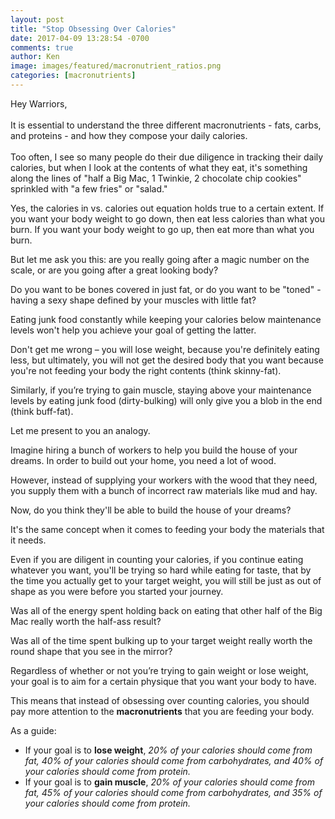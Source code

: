 ```yaml
---
layout: post
title: "Stop Obsessing Over Calories"
date: 2017-04-09 13:28:54 -0700
comments: true
author: Ken
image: images/featured/macronutrient_ratios.png
categories: [macronutrients]
---
```


Hey Warriors,<br/>
<br/>
It is essential to understand the three different macronutrients - fats, carbs, and proteins - and how they compose your daily calories.<br/>
<br/>
Too often, I see so many people do their due diligence in tracking their daily calories, but when I look at the contents of what they eat, it's something along the lines of "half a Big Mac, 1 Twinkie, 2 chocolate chip cookies" sprinkled with "a few fries" or "salad."<br/>

Yes, the calories in vs. calories out equation holds true to a certain extent. If you want your body weight to go down, then eat less calories than what you burn. If you want your body weight to go up, then eat more than what you burn.

But let me ask you this: are you really going after a magic number on the scale, or are you going after a great looking body?

Do you want to be bones covered in just fat, or do you want to be "toned" - having a sexy shape defined by your muscles with little fat?

Eating junk food constantly while keeping your calories below maintenance levels won't help you achieve your goal of getting the latter.

Don't get me wrong – you will lose weight, because you're definitely eating less, but ultimately, you will not get the desired body that you want because you're not feeding your body the right contents (think skinny-fat).

Similarly, if you’re trying to gain muscle, staying above your maintenance levels by eating junk food (dirty-bulking) will only give you a blob in the end (think buff-fat).

Let me present to you an analogy.

Imagine hiring a bunch of workers to help you build the house of your dreams. In order to build out your home, you need a lot of wood.

However, instead of supplying your workers with the wood that they need, you supply them with a bunch of incorrect raw materials like mud and hay.

Now, do you think they'll be able to build the house of your dreams?

It's the same concept when it comes to feeding your body the materials that it needs.

Even if you are diligent in counting your calories, if you continue eating whatever you want, you'll be trying so hard while eating for taste, that by the time you actually get to your target weight, you will still be just as out of shape as you were before you started your journey.

Was all of the energy spent holding back on eating that other half of the Big Mac really worth the half-ass result?

Was all of the time spent bulking up to your target weight really worth the round shape that you see in the mirror?

Regardless of whether or not you’re trying to gain weight or lose weight, your goal is to aim for a certain physique that you want your body to have.

This means that instead of obsessing over counting calories, you should pay more attention to the **macronutrients** that you are feeding your body.

As a guide:

- If your goal is to **lose weight**, *20% of your calories should come from fat, 40% of your calories should come from carbohydrates, and 40% of your calories should come from protein.*
- If your goal is to **gain muscle**, *20% of your calories should come from fat, 45% of your calories should come from carbohydrates, and 35% of your calories should come from protein.*
